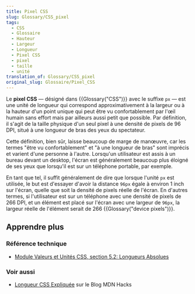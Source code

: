 ```yaml
---
title: Pixel CSS
slug: Glossary/CSS_pixel
tags:
  - CSS
  - Glossaire
  - Hauteur
  - Largeur
  - Longueur
  - Pixel CSS
  - pixel
  - taille
  - unité
translation_of: Glossary/CSS_pixel
original_slug: Glossaire/Pixel_CSS
---
```


Le **pixel CSS** — désigné dans {{Glossary("CSS")}} avec le suffixe `px` — est une unité de longueur qui correspond approximativement à la largeur ou à la hauteur d'un point unique qui peut être vu confortablement par l'œil humain sans effort mais par ailleurs aussi petit que possible. Par définition, il s'agit de la taille physique d'un seul pixel à une densité de pixels de 96 DPI, situé à une longueur de bras des yeux du spectateur.

Cette définition, bien sûr, laisse beaucoup de marge de manœuvre, car les termes "être vu confortablement" et "à une longueur de bras" sont imprécis et varient d'une personne à l'autre. Lorsqu'un utilisateur est assis à un bureau devant un desktop, l'écran est généralement beaucoup plus éloigné de ses yeux que lorsqu'il est sur un téléphone portable, par exemple.

En tant que tel, il suffit généralement de dire que lorsque l'unité `px` est utilisée, le but est d'essayer d'avoir la distance `96px` égale à environ 1 inch sur l'écran, quelle que soit la densité de pixels réelle de l'écran. En d'autres termes, si l'utilisateur est sur un téléphone avec une densité de pixels de 266 DPI, et un élément est placé sur l'écran avec une largeur de `96px`, la largeur réelle de l'élément serait de 266 {{Glossary("device pixels")}}.

## Apprendre plus

### Référence technique

- [Module Valeurs et Unités CSS, section 5.2: Longueurs Absolues](https://drafts.csswg.org/css-values-3/#absolute-lengths)

### Voir aussi

- [Longueur CSS Expliquée](https://hacks.mozilla.org/2013/09/css-length-explained/) sur le Blog MDN Hacks
